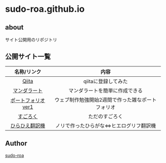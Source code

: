 # sudo-roa.github.io

## about
サイト公開用のリポジトリ

## 公開サイト一覧

| 名称/リンク | 内容 |
|:---:|:---:|
| [Qiita](https://qiita.com/sudo___roa___) | qiitaに登録してみた |
| [マンダラート](https://sudo-roa.github.io/mandalat/Mandalat.html) | マンダラートを簡単に作成できる |
| [ポートフォリオver1](https://sudo-roa.github.io/portfolio/) | ウェブ制作勉強開始2週間で作った雑なポートフォリオ |
| [すごろく](https://sudo-roa.github.io/sugoroku) | ただのすごろく |
| [ひらひえ翻訳機](https://sudo-roa.github.io/hieroglyph/hieroglyph.html) | ノリで作ったひらがな⇔ヒエログリフ翻訳機 |

## Author
[sudo-roa](https://github.com/sudo-roa)
